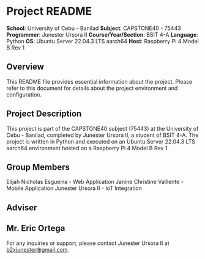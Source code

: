 # Project README

**School**: University of Cebu - Banilad
**Subject**: CAPSTONE40 - 75443
**Programmer**: Junester Ursora II
**Course/Year/Section**: BSIT 4-A
**Language**: Python
**OS**: Ubuntu Server 22.04.3 LTS aarch64
**Host**: Raspberry Pi 4 Model B Rev 1

## Overview

This README file provides essential information about the project. Please refer to this document for details about the project environment and configuration.

## Project Description

This project is part of the CAPSTONE40 subject (75443) at the University of Cebu - Banilad, completed by Junester Ursora II, a student of BSIT 4-A. The project is written in Python and executed on an Ubuntu Server 22.04.3 LTS aarch64 environment hosted on a Raspberry Pi 4 Model B Rev 1.

## Group Members
Elijah Nicholas Esguerra - Web Application
Janine Christine Valllente - Mobile Application
Junester Ursora II - IoT Integration

## Adviser
Mr. Eric Ortega
---

For any inquiries or support, please contact Junester Ursora II at [b2xjunester@gmail.com](mailto:b2xjunester@gmail.com).
